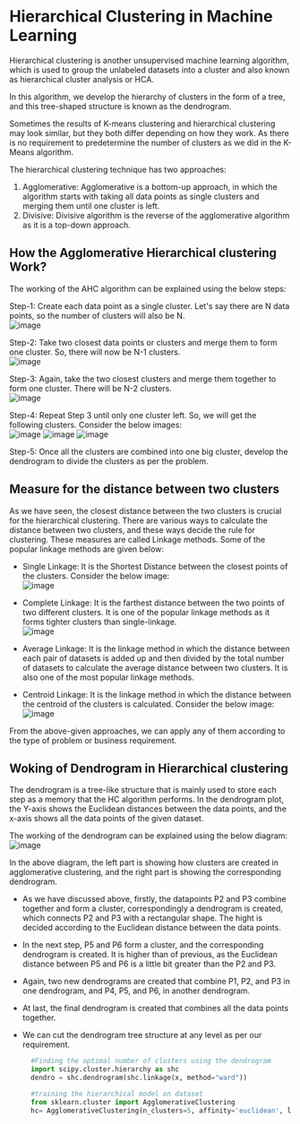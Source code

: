 # Hierarchical Clustering in Machine Learning
Hierarchical clustering is another unsupervised machine learning algorithm, which is used to group the unlabeled datasets into a cluster and also known as hierarchical cluster analysis or HCA.

In this algorithm, we develop the hierarchy of clusters in the form of a tree, and this tree-shaped structure is known as the dendrogram.

Sometimes the results of K-means clustering and hierarchical clustering may look similar, but they both differ depending on how they work. As there is no requirement to predetermine the number of clusters as we did in the K-Means algorithm.

The hierarchical clustering technique has two approaches:

1. Agglomerative: Agglomerative is a bottom-up approach, in which the algorithm starts with taking all data points as single clusters and merging them until one cluster is left.
2. Divisive: Divisive algorithm is the reverse of the agglomerative algorithm as it is a top-down approach.

## How the Agglomerative Hierarchical clustering Work?
The working of the AHC algorithm can be explained using the below steps:

Step-1: Create each data point as a single cluster. Let's say there are N data points, so the number of clusters will also be N. \
![image](https://user-images.githubusercontent.com/58425689/107866554-406f7f80-6e9a-11eb-89d8-108af8fd4958.png)

Step-2: Take two closest data points or clusters and merge them to form one cluster. So, there will now be N-1 clusters. \
![image](https://user-images.githubusercontent.com/58425689/107866558-49f8e780-6e9a-11eb-8e92-dc7567b706e1.png)

Step-3: Again, take the two closest clusters and merge them together to form one cluster. There will be N-2 clusters. \
![image](https://user-images.githubusercontent.com/58425689/107866559-4bc2ab00-6e9a-11eb-9300-bb309084982d.png)

Step-4: Repeat Step 3 until only one cluster left. So, we will get the following clusters. Consider the below images: \
![image](https://user-images.githubusercontent.com/58425689/107866562-4e250500-6e9a-11eb-9411-1cd55bdd7a7b.png)
![image](https://user-images.githubusercontent.com/58425689/107866563-50875f00-6e9a-11eb-9a81-0625ea571441.png)
![image](https://user-images.githubusercontent.com/58425689/107866564-52e9b900-6e9a-11eb-9f9e-b82fe9bd96bf.png)

Step-5: Once all the clusters are combined into one big cluster, develop the dendrogram to divide the clusters as per the problem.

## Measure for the distance between two clusters
As we have seen, the closest distance between the two clusters is crucial for the hierarchical clustering. There are various ways to calculate the distance between two clusters, and these ways decide the rule for clustering. These measures are called Linkage methods. Some of the popular linkage methods are given below:

- Single Linkage: It is the Shortest Distance between the closest points of the clusters. Consider the below image: \
![image](https://user-images.githubusercontent.com/58425689/107866623-e15e3a80-6e9a-11eb-9724-826109218382.png)

- Complete Linkage: It is the farthest distance between the two points of two different clusters. It is one of the popular linkage methods as it forms tighter clusters than single-linkage. \
![image](https://user-images.githubusercontent.com/58425689/107866625-e3c09480-6e9a-11eb-843c-fa07a494c33d.png)

- Average Linkage: It is the linkage method in which the distance between each pair of datasets is added up and then divided by the total number of datasets to calculate the average distance between two clusters. It is also one of the most popular linkage methods.
- Centroid Linkage: It is the linkage method in which the distance between the centroid of the clusters is calculated. Consider the below image: \
![image](https://user-images.githubusercontent.com/58425689/107866627-e8854880-6e9a-11eb-856b-046af4cc5a3e.png)

From the above-given approaches, we can apply any of them according to the type of problem or business requirement.

## Woking of Dendrogram in Hierarchical clustering
The dendrogram is a tree-like structure that is mainly used to store each step as a memory that the HC algorithm performs. In the dendrogram plot, the Y-axis shows the Euclidean distances between the data points, and the x-axis shows all the data points of the given dataset.

The working of the dendrogram can be explained using the below diagram: \
![image](https://user-images.githubusercontent.com/58425689/107866655-37cb7900-6e9b-11eb-93dd-74193af87375.png)

In the above diagram, the left part is showing how clusters are created in agglomerative clustering, and the right part is showing the corresponding dendrogram.
- As we have discussed above, firstly, the datapoints P2 and P3 combine together and form a cluster, correspondingly a dendrogram is created, which connects P2 and P3 with a rectangular shape. The hight is decided according to the Euclidean distance between the data points.
- In the next step, P5 and P6 form a cluster, and the corresponding dendrogram is created. It is higher than of previous, as the Euclidean distance between P5 and P6 is a little bit greater than the P2 and P3.
- Again, two new dendrograms are created that combine P1, P2, and P3 in one dendrogram, and P4, P5, and P6, in another dendrogram.
- At last, the final dendrogram is created that combines all the data points together.
- We can cut the dendrogram tree structure at any level as per our requirement.

  ```python
    #Finding the optimal number of clusters using the dendrogram  
    import scipy.cluster.hierarchy as shc  
    dendro = shc.dendrogram(shc.linkage(x, method="ward")) 

    #training the hierarchical model on dataset  
    from sklearn.cluster import AgglomerativeClustering  
    hc= AgglomerativeClustering(n_clusters=5, affinity='euclidean', linkage='ward')
  ```

